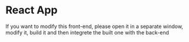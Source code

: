 # React App
If you want to modify this front-end, please open it in a separate window, modify it, build it and then integrete the built one with the back-end
